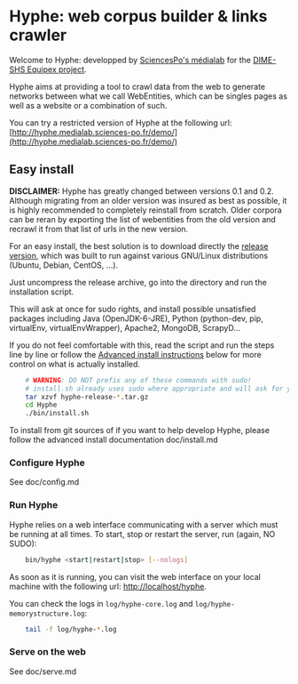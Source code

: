 # Hyphe: web corpus builder & links crawler

Welcome to Hyphe: developped by [SciencesPo's médialab](http://www.medialab.sciences-po.fr/) for the [DIME-SHS Equipex project](http://www.sciencespo.fr/dime-shs/).

Hyphe aims at providing a tool to crawl data from the web to generate networks between what we call WebEntities, which can be singles pages as well as a website or a combination of such.

You can try a restricted version of Hyphe at the following url: [http://hyphe.medialab.sciences-po.fr/demo/](http://hyphe.medialab.sciences-po.fr/demo/)



## Easy install


__DISCLAIMER:__ Hyphe has greatly changed between versions 0.1 and 0.2. Although migrating from an older version was insured as best as possible, it is highly recommended to completely reinstall from scratch. Older corpora can be reran by exporting the list of webentities from the old version and recrawl it from that list of urls in the new version.


For an easy install, the best solution is to download directly the [release version](https://github.com/medialab/Hypertext-Corpus-Initiative/releases), which was built to run against various GNU/Linux distributions (Ubuntu, Debian, CentOS, ...).

Just uncompress the release archive, go into the directory and run the installation script.

This will ask at once for sudo rights, and install possible unsatisfied packages including Java (OpenJDK-6-JRE), Python (python-dev, pip, virtualEnv, virtualEnvWrapper), Apache2, MongoDB, ScrapyD...

If you do not feel comfortable with this, read the script and run the steps line by line or follow the [Advanced install instructions](doc/install.md) below for more control on what is actually installed.

```bash
    # WARNING: DO NOT prefix any of these commands with sudo!
    # install.sh already uses sudo where appropriate and will ask for your password only once.
    tar xzvf hyphe-release-*.tar.gz
    cd Hyphe
    ./bin/install.sh
```

To install from git sources of if you want to help develop Hyphe, please follow the advanced install documentation doc/install.md


### Configure Hyphe

See doc/config.md


### Run Hyphe

Hyphe relies on a web interface communicating with a server which must be running at all times.
To start, stop or restart the server, run (again, NO SUDO):

```bash
    bin/hyphe <start|restart|stop> [--nologs]
```

As soon as it is running, you can visit the web interface on your local machine with the following url: [http://localhost/hyphe](http://localhost/hyphe).

You can check the logs in ```log/hyphe-core.log``` and ```log/hyphe-memorystructure.log```:

```bash
    tail -f log/hyphe-*.log
```


### Serve on the web

See doc/serve.md


